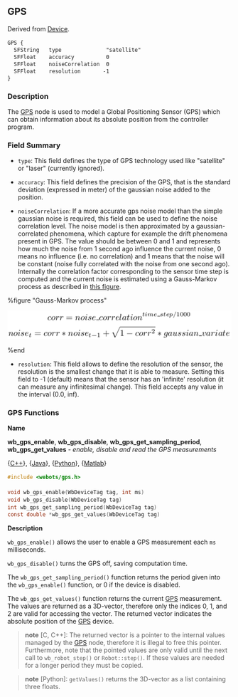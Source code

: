 ## GPS

Derived from [Device](device.md).

```
GPS {
  SFString   type              "satellite"
  SFFloat    accuracy          0
  SFFloat    noiseCorrelation  0
  SFFloat    resolution       -1
}
```

### Description

The [GPS](#gps) node is used to model a Global Positioning Sensor (GPS) which
can obtain information about its absolute position from the controller program.

### Field Summary

- `type`: This field defines the type of GPS technology used like "satellite" or
"laser" (currently ignored).

- `accuracy`: This field defines the precision of the GPS, that is the standard
deviation (expressed in meter) of the gaussian noise added to the position.

- `noiseCorrelation`: If a more accurate gps noise model than the simple gaussian
noise is required, this field can be used to define the noise correlation level.
The noise model is then approximated by a gaussian-correlated phenomena, which
capture for example the drift phenomena present in GPS. The value should be
between 0 and 1 and represents how much the noise from 1 second ago influence
the current noise, 0 means no influence (i.e. no correlation) and 1 means that
the noise will be constant (noise fully correlated with the noise from one
second ago). Internally the correlation factor corresponding to the sensor time
step is computed and the current noise is estimated using a Gauss-Markov process
as described in [this figure](#gauss-markov-process).

%figure "Gauss-Markov process"

![gauss_markov.png](images/gauss_markov.png)

%end

- `resolution`: This field allows to define the resolution of the sensor, the
resolution is the smallest change that it is able to measure. Setting this field
to -1 (default) means that the sensor has an 'infinite' resolution (it can
measure any infinitesimal change). This field accepts any value in the interval
(0.0, inf).

### GPS Functions

<a name="wb_gps_get_values">**Name**</a>

**wb\_gps\_enable**, **wb\_gps\_disable**, **wb\_gps\_get\_sampling\_period**, **wb\_gps\_get\_values** - *enable, disable and read the GPS measurements*

{[C++](cpp-api.md#cpp_gps)}, {[Java](java-api.md#java_gps)}, {[Python](python-api.md#python_gps)}, {[Matlab](matlab-api.md#matlab_gps)}

``` c
#include <webots/gps.h>

void wb_gps_enable(WbDeviceTag tag, int ms)
void wb_gps_disable(WbDeviceTag tag)
int wb_gps_get_sampling_period(WbDeviceTag tag)
const double *wb_gps_get_values(WbDeviceTag tag)
```

**Description**

`wb_gps_enable()` allows the user to enable a GPS measurement each `ms`
milliseconds.

`wb_gps_disable()` turns the GPS off, saving computation time.

The `wb_gps_get_sampling_period()` function returns the period given into the
`wb_gps_enable()` function, or 0 if the device is disabled.

The `wb_gps_get_values()` function returns the current [GPS](#gps) measurement.
The values are returned as a 3D-vector, therefore only the indices 0, 1, and 2
are valid for accessing the vector. The returned vector indicates the absolute
position of the [GPS](#gps) device.

> **note** [C, C++]:
The returned vector is a pointer to the internal values managed by the
[GPS](#gps) node, therefore it is illegal to free this pointer. Furthermore,
note that the pointed values are only valid until the next call to
`wb_robot_step()` or `Robot::step()`. If these values are needed for a longer
period they must be copied.

<!-- -->

> **note** [Python]:
`getValues()` returns the 3D-vector as a list containing three floats.

